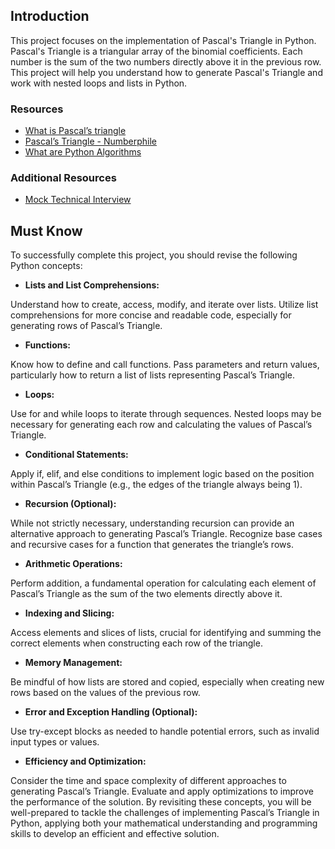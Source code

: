 ## Introduction
This project focuses on the implementation of Pascal's Triangle in Python. Pascal's Triangle is a triangular array of the binomial coefficients. Each number is the sum of the two numbers directly above it in the previous row. This project will help you understand how to generate Pascal's Triangle and work with nested loops and lists in Python.

### Resources
* [What is Pascal’s triangle](https://intranet.alxswe.com/rltoken/F458nFkW9StJum2zPI4khg)
* [Pascal’s Triangle - Numberphile](https://intranet.alxswe.com/rltoken/XXMN2RVCCGcF5l5ZnUIv8Q)
* [What are Python Algorithms](https://intranet.alxswe.com/rltoken/q5v0xbgrVxG4Nf-fV-BW2w)

### Additional Resources
* [Mock Technical Interview](https://intranet.alxswe.com/rltoken/vKf7Spm4xxFMom3x4Jx52g)

## Must Know

To successfully complete this project, you should revise the following Python concepts:

* **Lists and List Comprehensions:**

Understand how to create, access, modify, and iterate over lists.
Utilize list comprehensions for more concise and readable code, especially for generating rows of Pascal’s Triangle.
* **Functions:**

Know how to define and call functions.
Pass parameters and return values, particularly how to return a list of lists representing Pascal’s Triangle.
* **Loops:**

Use for and while loops to iterate through sequences.
Nested loops may be necessary for generating each row and calculating the values of Pascal’s Triangle.
* **Conditional Statements:**

Apply if, elif, and else conditions to implement logic based on the position within Pascal’s Triangle (e.g., the edges of the triangle always being 1).
* **Recursion (Optional):**

While not strictly necessary, understanding recursion can provide an alternative approach to generating Pascal’s Triangle.
Recognize base cases and recursive cases for a function that generates the triangle’s rows.
* **Arithmetic Operations:**

Perform addition, a fundamental operation for calculating each element of Pascal’s Triangle as the sum of the two elements directly above it.
* **Indexing and Slicing:**

Access elements and slices of lists, crucial for identifying and summing the correct elements when constructing each row of the triangle.
* **Memory Management:**

Be mindful of how lists are stored and copied, especially when creating new rows based on the values of the previous row.
* **Error and Exception Handling (Optional):**

Use try-except blocks as needed to handle potential errors, such as invalid input types or values.
* **Efficiency and Optimization:**

Consider the time and space complexity of different approaches to generating Pascal’s Triangle.
Evaluate and apply optimizations to improve the performance of the solution.
By revisiting these concepts, you will be well-prepared to tackle the challenges of implementing Pascal’s Triangle in Python, applying both your mathematical understanding and programming skills to develop an efficient and effective solution.
